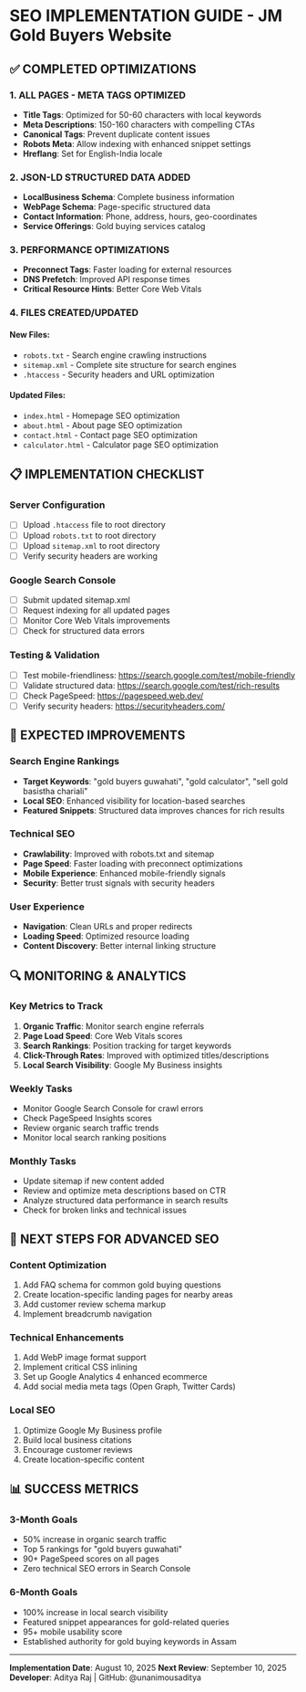 # SEO IMPLEMENTATION GUIDE - JM Gold Buyers Website

## ✅ COMPLETED OPTIMIZATIONS

### 1. ALL PAGES - META TAGS OPTIMIZED

- **Title Tags**: Optimized for 50-60 characters with local keywords
- **Meta Descriptions**: 150-160 characters with compelling CTAs
- **Canonical Tags**: Prevent duplicate content issues
- **Robots Meta**: Allow indexing with enhanced snippet settings
- **Hreflang**: Set for English-India locale

### 2. JSON-LD STRUCTURED DATA ADDED

- **LocalBusiness Schema**: Complete business information
- **WebPage Schema**: Page-specific structured data
- **Contact Information**: Phone, address, hours, geo-coordinates
- **Service Offerings**: Gold buying services catalog

### 3. PERFORMANCE OPTIMIZATIONS

- **Preconnect Tags**: Faster loading for external resources
- **DNS Prefetch**: Improved API response times
- **Critical Resource Hints**: Better Core Web Vitals

### 4. FILES CREATED/UPDATED

#### New Files:

- `robots.txt` - Search engine crawling instructions
- `sitemap.xml` - Complete site structure for search engines
- `.htaccess` - Security headers and URL optimization

#### Updated Files:

- `index.html` - Homepage SEO optimization
- `about.html` - About page SEO optimization
- `contact.html` - Contact page SEO optimization
- `calculator.html` - Calculator page SEO optimization

## 📋 IMPLEMENTATION CHECKLIST

### Server Configuration

- [ ] Upload `.htaccess` file to root directory
- [ ] Upload `robots.txt` to root directory
- [ ] Upload `sitemap.xml` to root directory
- [ ] Verify security headers are working

### Google Search Console

- [ ] Submit updated sitemap.xml
- [ ] Request indexing for all updated pages
- [ ] Monitor Core Web Vitals improvements
- [ ] Check for structured data errors

### Testing & Validation

- [ ] Test mobile-friendliness: https://search.google.com/test/mobile-friendly
- [ ] Validate structured data: https://search.google.com/test/rich-results
- [ ] Check PageSpeed: https://pagespeed.web.dev/
- [ ] Verify security headers: https://securityheaders.com/

## 🎯 EXPECTED IMPROVEMENTS

### Search Engine Rankings

- **Target Keywords**: "gold buyers guwahati", "gold calculator", "sell gold basistha chariali"
- **Local SEO**: Enhanced visibility for location-based searches
- **Featured Snippets**: Structured data improves chances for rich results

### Technical SEO

- **Crawlability**: Improved with robots.txt and sitemap
- **Page Speed**: Faster loading with preconnect optimizations
- **Mobile Experience**: Enhanced mobile-friendly signals
- **Security**: Better trust signals with security headers

### User Experience

- **Navigation**: Clean URLs and proper redirects
- **Loading Speed**: Optimized resource loading
- **Content Discovery**: Better internal linking structure

## 🔍 MONITORING & ANALYTICS

### Key Metrics to Track

1. **Organic Traffic**: Monitor search engine referrals
2. **Page Load Speed**: Core Web Vitals scores
3. **Search Rankings**: Position tracking for target keywords
4. **Click-Through Rates**: Improved with optimized titles/descriptions
5. **Local Search Visibility**: Google My Business insights

### Weekly Tasks

- Monitor Google Search Console for crawl errors
- Check PageSpeed Insights scores
- Review organic search traffic trends
- Monitor local search ranking positions

### Monthly Tasks

- Update sitemap if new content added
- Review and optimize meta descriptions based on CTR
- Analyze structured data performance in search results
- Check for broken links and technical issues

## 🚀 NEXT STEPS FOR ADVANCED SEO

### Content Optimization

1. Add FAQ schema for common gold buying questions
2. Create location-specific landing pages for nearby areas
3. Add customer review schema markup
4. Implement breadcrumb navigation

### Technical Enhancements

1. Add WebP image format support
2. Implement critical CSS inlining
3. Set up Google Analytics 4 enhanced ecommerce
4. Add social media meta tags (Open Graph, Twitter Cards)

### Local SEO

1. Optimize Google My Business profile
2. Build local business citations
3. Encourage customer reviews
4. Create location-specific content

## 📊 SUCCESS METRICS

### 3-Month Goals

- 50% increase in organic search traffic
- Top 5 rankings for "gold buyers guwahati"
- 90+ PageSpeed scores on all pages
- Zero technical SEO errors in Search Console

### 6-Month Goals

- 100% increase in local search visibility
- Featured snippet appearances for gold-related queries
- 95+ mobile usability score
- Established authority for gold buying keywords in Assam

---

**Implementation Date**: August 10, 2025
**Next Review**: September 10, 2025
**Developer**: Aditya Raj | GitHub: @unanimousaditya
